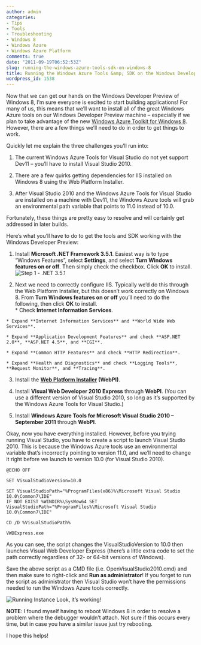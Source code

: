 ```yaml
---
author: admin
categories:
- Tips
- Tools
- Troubleshooting
- Windows 8
- Windows Azure
- Windows Azure Platform
comments: true
date: "2011-09-19T06:52:53Z"
slug: running-the-windows-azure-tools-sdk-on-windows-8
title: Running the Windows Azure Tools &amp; SDK on the Windows Developer Preview
wordpress_id: 1538
---
```


Now that we can get our hands on the Windows Developer Preview of Windows 8, I’m sure everyone is excited to start building applications! For many of us, this means that we’ll want to install all of the great Windows Azure tools on our Windows Developer Preview machine – especially if we plan to take advantage of the new [Windows Azure Toolkit for Windows 8](http://watwindows8.codeplex.com/). However, there are a few things we’ll need to do in order to get things to work.

 

Quickly let me explain the three challenges you’ll run into:

 

  
  1. The current Windows Azure Tools for Visual Studio do not yet support Dev11 – you’ll have to install Visual Studio 2010. 
   
  2. There are a few quirks getting dependencies for IIS installed on Windows 8 using the Web Platform Installer. 
   
  3. After Visual Studio 2010 and the Windows Azure Tools for Visual Studio are installed on a machine with Dev11, the Windows Azure tools will grab an environmental path variable that points to 11.0 instead of 10.0. 
 

Fortunately, these things are pretty easy to resolve and will certainly get addressed in later builds.

 

Here’s what you’ll have to do to get the tools and SDK working with the Windows Developer Preview:

 

  
  1. Install **Microsoft .NET Framework 3.5.1**. Easiest way is to type “Windows Features”, select **Settings**, and select **Turn Windows features on or off**. Then simply check the checkbox. Click **OK** to install.         
![Step 1 - .NET 3.5.1](https://wadewegner.blob.core.windows.net/wordpress/2011/09/Step-1-.NET-3.5.1.png)
   
  2. Next we need to correctly configure IIS. Typically we’d do this through the Web Platform Installer, but this doesn’t work correctly on Windows 8. From **Turn Windows features on or off** you’ll need to do the following, then click **OK** to install.              
    * Check **Internet Information Services**. 
       
    * Expand **Internet Information Services** and **World Wide Web Services**. 
       
    * Expand **Application Development Features** and check **ASP.NET 2.0**, **ASP.NET 4.5**, and **CGI**. 
       
    * Expand **Common HTTP Features** and check **HTTP Redirection**. 
       
    * Expand **Health and Diagnostics** and check **Logging Tools**, **Request Monitor**, and **Tracing**. 
       
   
  3. Install the **[Web Platform Installer](http://www.microsoft.com/web/downloads/platform.aspx) (WebPI)**. 
   
  4. Install **Visual Web Developer 2010 Express** through **WebPI**. (You can use a different version of Visual Studio 2010, so long as it’s supported by the Windows Azure Tools for Visual Studio.) 
   
  5. Install **Windows Azure Tools for Microsoft Visual Studio 2010 – September 2011** through **WebPI**. 
 

Okay, now you have everything installed. However, before you trying running Visual Studio, you have to create a script to launch Visual Studio 2010. This is because the Windows Azure tools use an environmental variable that’s incorrectly pointing to version 11.0, and we’ll need to change it right before we launch to version 10.0 (for Visual Studio 2010).

 
    
    @ECHO OFF
    
    SET VisualStudioVersion=10.0
    
    SET VisualStudioPath="%ProgramFiles(x86)%\Microsoft Visual Studio 10.0\Common7\IDE"
    IF NOT EXIST %WINDIR%\SysWow64 SET VisualStudioPath="%ProgramFiles%\Microsoft Visual Studio 10.0\Common7\IDE"
    
    CD /D %VisualStudioPath%
    
    VWDExpress.exe





As you can see, the script changes the VisualStudioVersion to 10.0 then launches Visual Web Developer Express (there’s a little extra code to set the path correctly regardless of 32- or 64-bit versions of Windows).





Save the above script as a CMD file (i.e. OpenVisualStudio2010.cmd) and then make sure to right-click and **Run as administrator**! If you forget to run the script as administrator then Visual Studio won’t have the permissions needed to run the Windows Azure tools correctly.


![Running Instance](https://wadewegner.blob.core.windows.net/wordpress/2011/09/Running-Instance_thumb.png)
Look, it’s working!


**NOTE**: I found myself having to reboot Windows 8 in order to resolve a problem where the debugger wouldn’t attach. Not sure if this occurs every time, but in case you have a similar issue just try rebooting.





I hope this helps!
